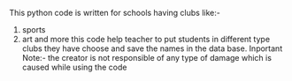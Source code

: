 This python code is written for schools having clubs like:- 
1) sports
2) art
and more
this code help teacher to put students in different type clubs they have choose and save the names in the data base.
Inportant Note:-
the creator is not responsible of any type of damage which is caused while using the code 
